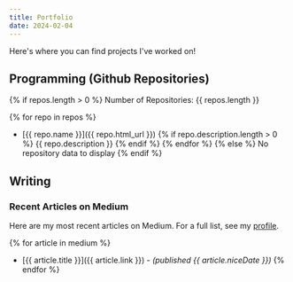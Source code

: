 ```yaml
---
title: Portfolio
date: 2024-02-04
---
```

Here's where you can find projects I've worked on!

## Programming (Github Repositories)

{% if repos.length > 0 %}
Number of Repositories: {{ repos.length }}

{% for repo in repos %}
* [{{ repo.name }}]({{ repo.html_url }})
{% if repo.description.length > 0 %}
    {{ repo.description }}
{% endif %}
{% endfor %} 
{% else %}
No repository data to display
{% endif %}

## Writing

### Recent Articles on Medium

Here are my most recent articles on Medium. For a full list, 
see my [profile](https://medium.com/@nebulanix).

{% for article in medium %}
* [{{ article.title }}]({{ article.link }}) - *(published {{ article.niceDate }})*
{% endfor %}